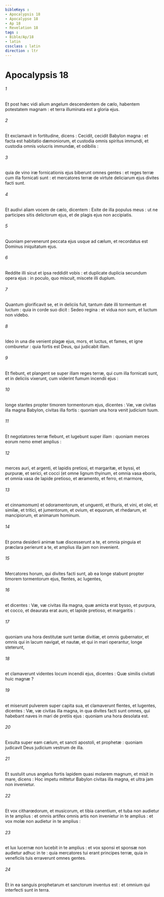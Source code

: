 ```yaml
---
bibleKeys : 
- Apocalypsis 18
- Apocalypse 18
- Ap 18
- Revelation 18
tags : 
- Bible/Ap/18
- latin
cssclass : latin
direction : ltr
---
```


# Apocalypsis 18

###### 1
Et post hæc vidi alium angelum descendentem de cælo, habentem potestatem magnam : et terra illuminata est a gloria ejus.
###### 2
Et exclamavit in fortitudine, dicens : Cecidit, cecidit Babylon magna : et facta est habitatio dæmoniorum, et custodia omnis spiritus immundi, et custodia omnis volucris immundæ, et odibilis :
###### 3
quia de vino iræ fornicationis ejus biberunt omnes gentes : et reges terræ cum illa fornicati sunt : et mercatores terræ de virtute deliciarum ejus divites facti sunt.
###### 4
Et audivi aliam vocem de cælo, dicentem : Exite de illa populus meus : ut ne participes sitis delictorum ejus, et de plagis ejus non accipiatis.
###### 5
Quoniam pervenerunt peccata ejus usque ad cælum, et recordatus est Dominus iniquitatum ejus.
###### 6
Reddite illi sicut et ipsa reddidit vobis : et duplicate duplicia secundum opera ejus : in poculo, quo miscuit, miscete illi duplum.
###### 7
Quantum glorificavit se, et in deliciis fuit, tantum date illi tormentum et luctum : quia in corde suo dicit : Sedeo regina : et vidua non sum, et luctum non videbo.
###### 8
Ideo in una die venient plagæ ejus, mors, et luctus, et fames, et igne comburetur : quia fortis est Deus, qui judicabit illam.
###### 9
Et flebunt, et plangent se super illam reges terræ, qui cum illa fornicati sunt, et in deliciis vixerunt, cum viderint fumum incendii ejus :
###### 10
longe stantes propter timorem tormentorum ejus, dicentes : Væ, væ civitas illa magna Babylon, civitas illa fortis : quoniam una hora venit judicium tuum.
###### 11
Et negotiatores terræ flebunt, et lugebunt super illam : quoniam merces eorum nemo emet amplius :
###### 12
merces auri, et argenti, et lapidis pretiosi, et margaritæ, et byssi, et purpuræ, et serici, et cocci (et omne lignum thyinum, et omnia vasa eboris, et omnia vasa de lapide pretioso, et æramento, et ferro, et marmore,
###### 13
et cinnamomum) et odoramentorum, et unguenti, et thuris, et vini, et olei, et similæ, et tritici, et jumentorum, et ovium, et equorum, et rhedarum, et mancipiorum, et animarum hominum.
###### 14
Et poma desiderii animæ tuæ discesserunt a te, et omnia pinguia et præclara perierunt a te, et amplius illa jam non invenient.
###### 15
Mercatores horum, qui divites facti sunt, ab ea longe stabunt propter timorem tormentorum ejus, flentes, ac lugentes,
###### 16
et dicentes : Væ, væ civitas illa magna, quæ amicta erat bysso, et purpura, et cocco, et deaurata erat auro, et lapide pretioso, et margaritis :
###### 17
quoniam una hora destitutæ sunt tantæ divitiæ, et omnis gubernator, et omnis qui in lacum navigat, et nautæ, et qui in mari operantur, longe steterunt,
###### 18
et clamaverunt videntes locum incendii ejus, dicentes : Quæ similis civitati huic magnæ ?
###### 19
et miserunt pulverem super capita sua, et clamaverunt flentes, et lugentes, dicentes : Væ, væ civitas illa magna, in qua divites facti sunt omnes, qui habebant naves in mari de pretiis ejus : quoniam una hora desolata est.
###### 20
Exsulta super eam cælum, et sancti apostoli, et prophetæ : quoniam judicavit Deus judicium vestrum de illa.
###### 21
Et sustulit unus angelus fortis lapidem quasi molarem magnum, et misit in mare, dicens : Hoc impetu mittetur Babylon civitas illa magna, et ultra jam non invenietur.
###### 22
Et vox citharœdorum, et musicorum, et tibia canentium, et tuba non audietur in te amplius : et omnis artifex omnis artis non invenietur in te amplius : et vox molæ non audietur in te amplius :
###### 23
et lux lucernæ non lucebit in te amplius : et vox sponsi et sponsæ non audietur adhuc in te : quia mercatores tui erant principes terræ, quia in veneficiis tuis erraverunt omnes gentes.
###### 24
Et in ea sanguis prophetarum et sanctorum inventus est : et omnium qui interfecti sunt in terra.
